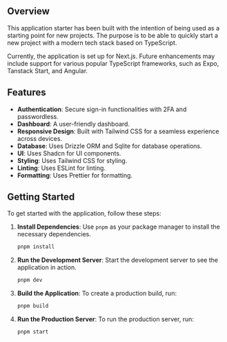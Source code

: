 ## Overview

This application starter has been built with the intention of being used as a starting point for new projects. 
The purpose is to be able to quickly start a new project with a modern tech stack based on TypeScript.

Currently, the application is set up for Next.js. 
Future enhancements may include support for various popular TypeScript frameworks, such as Expo, Tanstack Start, and Angular.

## Features

- **Authentication**: Secure sign-in functionalities with 2FA and passwordless.
- **Dashboard**: A user-friendly dashboard.
- **Responsive Design**: Built with Tailwind CSS for a seamless experience across devices.
- **Database**: Uses Drizzle ORM and Sqlite for database operations.
- **UI**: Uses Shadcn for UI components.
- **Styling**: Uses Tailwind CSS for styling.
- **Linting**: Uses ESLint for linting.
- **Formatting**: Uses Prettier for formatting.

## Getting Started

To get started with the application, follow these steps:

1. **Install Dependencies**: Use `pnpm` as your package manager to install the necessary dependencies.

   ```bash
   pnpm install
   ```

2. **Run the Development Server**: Start the development server to see the application in action.

   ```bash
   pnpm dev
   ```

3. **Build the Application**: To create a production build, run:

   ```bash
   pnpm build
   ```

4. **Run the Production Server**: To run the production server, run:

   ```bash
   pnpm start
   ```
